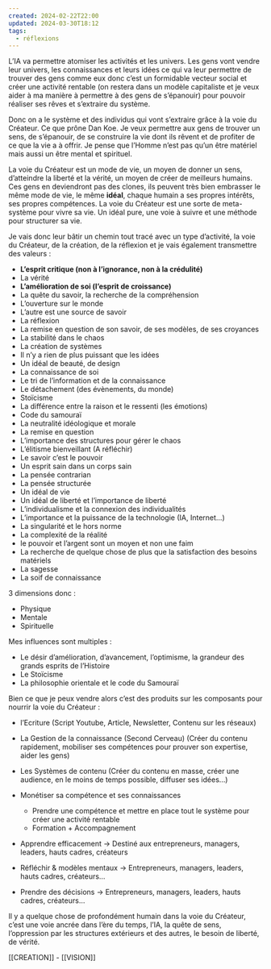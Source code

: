 ```yaml
---
created: 2024-02-22T22:00
updated: 2024-03-30T18:12
tags:
  - réflexions
---
```

L’IA va permettre atomiser les activités et les univers. Les gens vont vendre leur univers, les connaissances et leurs idées ce qui va leur permettre de trouver des gens comme eux donc c’est un formidable vecteur social et créer une activité rentable (on restera dans un modèle capitaliste et je veux aider à ma manière à permettre à des gens de s’épanouir) pour pouvoir réaliser ses rêves et s’extraire du système.

Donc on a le système et des individus qui vont s’extraire grâce à la voie du Créateur. Ce que prône Dan Koe. Je veux permettre aux gens de trouver un sens, de s’épanouir, de se construire la vie dont ils rêvent et de profiter de ce que la vie a à offrir. Je pense que l’Homme n’est pas qu’un être matériel mais aussi un être mental et spirituel. 

La voie du Créateur est un mode de vie, un moyen de donner un sens, d’atteindre la liberté et la vérité, un moyen de créer de meilleurs humains. Ces gens en deviendront pas des clones, ils peuvent très bien embrasser le même mode de vie, le même **idéal**, chaque humain a ses propres intérêts, ses propres compétences. La voie du Créateur est une sorte de meta-système pour vivre sa vie. Un idéal pure, une voie à suivre et une méthode pour structurer sa vie.

Je vais donc leur bâtir un chemin tout tracé avec un type d’activité, la voie du Créateur, de la création, de la réflexion et je vais également transmettre des valeurs : 

- **L’esprit critique (non à l’ignorance, non à la crédulité)**
- La vérité
- **L’amélioration de soi (l’esprit de croissance)**
- La quête du savoir, la recherche de la compréhension
- L’ouverture sur le monde
- L’autre est une source de savoir
- La réflexion
- La remise en question de son savoir, de ses modèles, de ses croyances
- La stabilité dans le chaos
- La création de systèmes
- Il n’y a rien de plus puissant que les idées
- Un idéal de beauté, de design
- La connaissance de soi
- Le tri de l’information et de la connaissance
- Le détachement (des évènements, du monde)
- Stoïcisme
- La différence entre la raison et le ressenti (les émotions)
- Code du samouraï
- La neutralité idéologique et morale
- La remise en question
- L’importance des structures pour gérer le chaos
- L’élitisme bienveillant (A réfléchir)
- Le savoir c’est le pouvoir
- Un esprit sain dans un corps sain
- La pensée contrarian
- La pensée structurée
- Un idéal de vie
- Un idéal de liberté et l’importance de liberté
- L’individualisme et la connexion des individualités
- L’importance et la puissance de la technologie (IA, Internet…)
- La singularité et le hors norme
- La complexité de la réalité
- le pouvoir et l’argent sont un moyen et non une faim
- La recherche de quelque chose de plus que la satisfaction des besoins matériels
- La sagesse
- La soif de connaissance

3 dimensions donc : 

- Physique
- Mentale
- Spirituelle

Mes influences sont multiples : 

- Le désir d’amélioration, d’avancement, l’optimisme, la grandeur des grands esprits de l’Histoire
- Le Stoïcisme
- La philosophie orientale et le code du Samouraï

Bien ce que je peux vendre alors c’est des produits sur les composants pour nourrir la voie du Créateur : 

- l’Ecriture (Script Youtube, Article, Newsletter, Contenu sur les réseaux)
- La Gestion de la connaissance (Second Cerveau) (Créer du contenu rapidement, mobiliser ses compétences pour prouver son expertise, aider les gens)
- Les Systèmes de contenu (Créer du contenu en masse, créer une audience, en le moins de temps possible, diffuser ses idées…)
- Monétiser sa compétence et ses connaissances
	- Prendre une compétence et mettre en place tout le système pour créer une activité rentable
	- Formation + Accompagnement
	
- Apprendre efficacement → Destiné aux entrepreneurs, managers, leaders, hauts cadres, créateurs
- Réfléchir & modèles mentaux → Entrepreneurs, managers, leaders, hauts cadres, créateurs…
- Prendre des décisions → Entrepreneurs, managers, leaders, hauts cadres, créateurs…

Il y a quelque chose de profondément humain dans la voie du Créateur, c’est une voie ancrée dans l’ère du temps, l’IA, la quête de sens, l’oppression par les structures extérieurs et des autres, le besoin de liberté, de vérité.

[[CREATION]] - [[VISION]]